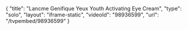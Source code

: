 {
    "title": "Lancme Genifique Yeux Youth Activating Eye Cream",
    "type": "solo",
    "layout": "iframe-static",
    "videoId": "98936599",
    "url": "\/tvpembed\/98936599"
}